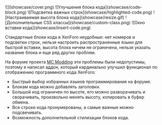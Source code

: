 <gallery>
    ![](showcase/cover.png)
    ![Улучшения блока кода](showcase/code-block.png)
    ![Подсветка важных строк](showcase/highlighted-code.png)
    ![Настраиваемая высота блока кода](showcase/resize.gif)
    ![Дополнительные CSS классы](showcase/custom-class.png)
    ![Окно вставки кода](showcase/insert-code.png)
</gallery>

Стандартные блоки кода в XenForo неудобные: нет номеров и подсветки строк, нельзя настроить распространенные языки для быстрой вставки, высота блока ничем не ограничена, нельзя указать название блока и еще ряд других проблем.

На форуме проекта [MC Modding](p:mcmodding) эти проблемы были недопустимы, поэтому я написал аддон, который кардинально улучшил функционал по отображению программного кода XenForo:

* Быстрый выбор избранных языков программирования на форуме.
* Блокам кода можно добавлять заголовки.
* Большой код ограничен по высоте, его можно разворачивать и сворачивать, произвольно менять высоту, копировать в буфер обмена.
* Все строки кода пронумерованы, а самые важные можно подсвечивать.
* Возможность дополнительной стилизации блоков кода.